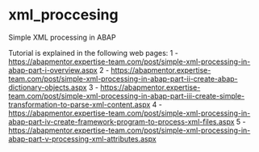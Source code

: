 # xml_proccesing
Simple XML processing in ABAP

Tutorial is explained in the following web pages:
  1 - https://abapmentor.expertise-team.com/post/simple-xml-processing-in-abap-part-i-overview.aspx
  2 - https://abapmentor.expertise-team.com/post/simple-xml-processing-in-abap-part-ii-create-abap-dictionary-objects.aspx
  3 - https://abapmentor.expertise-team.com/post/simple-xml-processing-in-abap-part-iii-create-simple-transformation-to-parse-xml-content.aspx
  4 - https://abapmentor.expertise-team.com/post/simple-xml-processing-in-abap-part-iv-create-framework-program-to-process-xml-files.aspx
  5 - https://abapmentor.expertise-team.com/post/simple-xml-processing-in-abap-part-v-processing-xml-attributes.aspx
